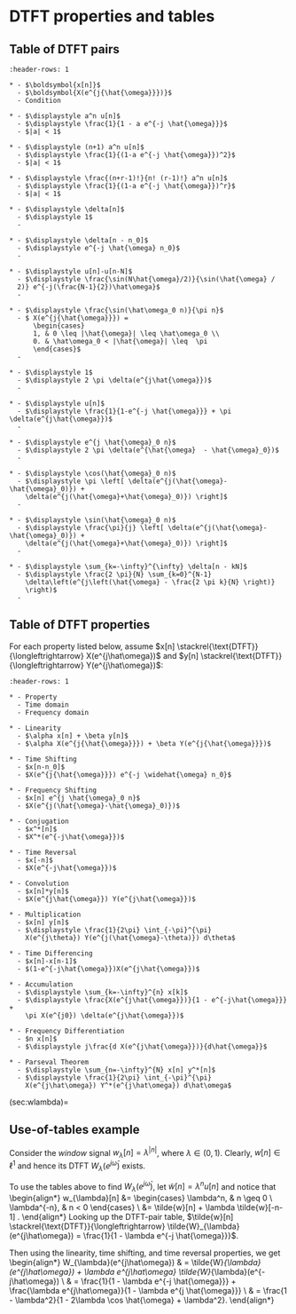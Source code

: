 # DTFT properties and tables

## Table of DTFT pairs
```{list-table}
:header-rows: 1

* - $\boldsymbol{x[n]}$ 
  - $\boldsymbol{X(e^{j{\hat{\omega}}})}$ 
  - Condition 

* - $\displaystyle a^n u[n]$ 
  - $\displaystyle \frac{1}{1 - a e^{-j \hat{\omega}}}$
  - $|a| < 1$ 
  
* - $\displaystyle (n+1) a^n u[n]$ 
  - $\displaystyle \frac{1}{(1-a e^{-j \hat{\omega}})^2}$
  - $|a| < 1$

* - $\displaystyle \frac{(n+r-1)!}{n! (r-1)!} a^n u[n]$ 
  - $\displaystyle \frac{1}{(1-a e^{-j \hat{\omega}})^r}$
  - $|a| < 1$

* - $\displaystyle \delta[n]$ 
  - $\displaystyle 1$
  -

* - $\displaystyle \delta[n - n_0]$ 
  - $\displaystyle e^{-j \hat{\omega} n_0}$
  -

* - $\displaystyle u[n]-u[n-N]$
  - $\displaystyle \frac{\sin(N\hat{\omega}/2)}{\sin(\hat{\omega} /
  2)} e^{-j(\frac{N-1}{2})\hat\omega}$
  -

* - $\displaystyle \frac{\sin(\hat\omega_0 n)}{\pi n}$
  - $ X(e^{j{\hat{\omega}}}) = 
      \begin{cases}
      1, & 0 \leq |\hat{\omega}| \leq \hat\omega_0 \\
      0. & \hat\omega_0 < |\hat{\omega}| \leq  \pi
      \end{cases}$
  -
  
* - $\displaystyle 1$ 
  - $\displaystyle 2 \pi \delta(e^{j\hat{\omega}})$
  - 

* - $\displaystyle u[n]$ 
  - $\displaystyle \frac{1}{1-e^{-j \hat{\omega}}} + \pi \delta(e^{j\hat{\omega}})$
  -

* - $\displaystyle e^{j \hat{\omega}_0 n}$ 
  - $\displaystyle 2 \pi \delta(e^{\hat{\omega}  - \hat{\omega}_0})$
  -

* - $\displaystyle \cos(\hat{\omega}_0 n)$ 
  - $\displaystyle \pi \left[ \delta(e^{j(\hat{\omega}-\hat{\omega}_0)}) + 
    \delta(e^{j(\hat{\omega}+\hat{\omega}_0)}) \right]$
  -

* - $\displaystyle \sin(\hat{\omega}_0 n)$
  - $\displaystyle \frac{\pi}{j} \left[ \delta(e^{j(\hat{\omega}-\hat{\omega}_0)}) + 
    \delta(e^{j(\hat{\omega}+\hat{\omega}_0)}) \right]$
  -
  
* - $\displaystyle \sum_{k=-\infty}^{\infty} \delta[n - kN]$
  - $\displaystyle \frac{2 \pi}{N} \sum_{k=0}^{N-1}
    \delta\left(e^{j\left(\hat{\omega} - \frac{2 \pi k}{N} \right)}
    \right)$
  - 
```

## Table of DTFT properties
For each property listed below, assume 
$x[n] \stackrel{\text{DTFT}}{\longleftrightarrow}
X(e^{j\hat\omega})$ and $y[n] \stackrel{\text{DTFT}}{\longleftrightarrow}
Y(e^{j\hat\omega})$:
```{list-table}
:header-rows: 1

* - Property
  - Time domain
  - Frequency domain

* - Linearity
  - $\alpha x[n] + \beta y[n]$
  - $\alpha X(e^{j{\hat{\omega}}}) + \beta Y(e^{j{\hat{\omega}}})$

* - Time Shifting
  - $x[n-n_0]$
  - $X(e^{j{\hat{\omega}}}) e^{-j \widehat{\omega} n_0}$

* - Frequency Shifting
  - $x[n] e^{j \hat{\omega}_0 n}$
  - $X(e^{j(\hat{\omega}-\hat{\omega}_0)})$

* - Conjugation 
  - $x^*[n]$
  - $X^*(e^{-j\hat{\omega}})$

* - Time Reversal
  - $x[-n]$ 
  - $X(e^{-j\hat{\omega}})$

* - Convolution
  - $x[n]*y[n]$
  - $X(e^{j\hat{\omega}}) Y(e^{j\hat{\omega}})$

* - Multiplication
  - $x[n] y[n]$
  - $\displaystyle \frac{1}{2\pi} \int_{-\pi}^{\pi}
    X(e^{j\theta}) Y(e^{j(\hat{\omega}-\theta)}) d\theta$
    
* - Time Differencing
  - $x[n]-x[n-1]$
  - $(1-e^{-j\hat{\omega}})X(e^{j\hat{\omega}})$

* - Accumulation
  - $\displaystyle \sum_{k=-\infty}^{n} x[k]$
  - $\displaystyle \frac{X(e^{j\hat{\omega}})}{1 - e^{-j\hat{\omega}}} + 
    \pi X(e^{j0}) \delta(e^{j\hat{\omega}})$

* - Frequency Differentiation
  - $n x[n]$
  - $\displaystyle j\frac{d X(e^{j\hat{\omega}})}{d\hat{\omega}}$

* - Parseval Theorem
  - $\displaystyle \sum_{n=-\infty}^{N} x[n] y^*[n]$
  - $\displaystyle \frac{1}{2\pi} \int_{-\pi}^{\pi}
    X(e^{j\hat\omega}) Y^*(e^{j\hat\omega}) d\hat\omega$
```

(sec:wlambda)=
## Use-of-tables example

Consider the *window* signal $w_{\lambda}[n] = \lambda^{|n|}$, where
$\lambda \in (0,1)$. Clearly, $w[n] \in \ell^1$ and hence its DTFT
$W_{\lambda}(e^{j\hat\omega})$ exists.

To use the tables above to find $W_{\lambda}(e^{j\hat\omega})$, let
$\tilde{w}[n] = \lambda^n u[n]$ and notice that
\begin{align*}
w_{\lambda}[n] 
&= \begin{cases}
    \lambda^n, & n \geq 0 \\
    \lambda^{-n}, & n < 0
 \end{cases}
\\
&= \tilde{w}[n] + \lambda \tilde{w}[-n-1] .
\end{align*}
Looking up the DTFT-pair table, $\tilde{w}[n]
\stackrel{\text{DTFT}}{\longleftrightarrow} 
\tilde{W}_{\lambda}(e^{j\hat\omega}) =  \frac{1}{1 - \lambda e^{-j
\hat{\omega}}}$.

Then using the linearity, time shifting, and time reversal properties,
we get
\begin{align*}
W_{\lambda}(e^{j\hat\omega})
& = \tilde{W}_{\lambda}(e^{j\hat\omega})  + 
  \lambda e^{j\hat\omega} \tilde{W}_{\lambda}(e^{-j\hat\omega}) 
\\
& = \frac{1}{1 - \lambda e^{-j \hat{\omega}}} + 
  \frac{\lambda e^{j\hat\omega}}{1 - \lambda e^{j \hat{\omega}}} 
\\
& = \frac{1 - \lambda^2}{1 - 2\lambda \cos \hat{\omega} + \lambda^2}.
\end{align*}
